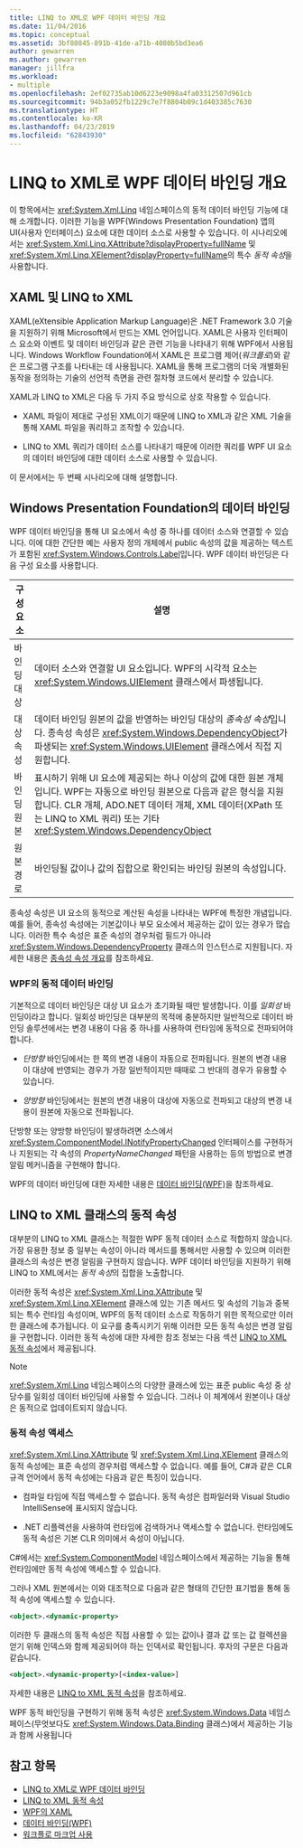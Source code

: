 ```yaml
---
title: LINQ to XML로 WPF 데이터 바인딩 개요
ms.date: 11/04/2016
ms.topic: conceptual
ms.assetid: 3bf80845-891b-41de-a71b-4080b5bd3ea6
author: gewarren
ms.author: gewarren
manager: jillfra
ms.workload:
- multiple
ms.openlocfilehash: 2ef02735ab10d6223e9098a4fa03312507d961cb
ms.sourcegitcommit: 94b3a052fb1229c7e7f8804b09c1d403385c7630
ms.translationtype: HT
ms.contentlocale: ko-KR
ms.lasthandoff: 04/23/2019
ms.locfileid: "62843930"
---
```

# <a name="wpf-data-binding-with-linq-to-xml-overview"></a>LINQ to XML로 WPF 데이터 바인딩 개요

이 항목에서는 <xref:System.Xml.Linq> 네임스페이스의 동적 데이터 바인딩 기능에 대해 소개합니다. 이러한 기능을 WPF(Windows Presentation Foundation) 앱의 UI(사용자 인터페이스) 요소에 대한 데이터 소스로 사용할 수 있습니다. 이 시나리오에서는 <xref:System.Xml.Linq.XAttribute?displayProperty=fullName> 및 <xref:System.Xml.Linq.XElement?displayProperty=fullName>의 특수 *동적 속성*을 사용합니다.

## <a name="xaml-and-linq-to-xml"></a>XAML 및 LINQ to XML

XAML(eXtensible Application Markup Language)은 .NET Framework 3.0 기술을 지원하기 위해 Microsoft에서 만드는 XML 언어입니다. XAML은 사용자 인터페이스 요소와 이벤트 및 데이터 바인딩과 같은 관련 기능을 나타내기 위해 WPF에서 사용됩니다. Windows Workflow Foundation에서 XAML은 프로그램 제어(*워크플로*)와 같은 프로그램 구조를 나타내는 데 사용됩니다. XAML을 통해 프로그램의 더욱 개별화된 동작을 정의하는 기술의 선언적 측면을 관련 절차형 코드에서 분리할 수 있습니다.

XAML과 LINQ to XML은 다음 두 가지 주요 방식으로 상호 작용할 수 있습니다.

- XAML 파일이 제대로 구성된 XML이기 때문에 LINQ to XML과 같은 XML 기술을 통해 XAML 파일을 쿼리하고 조작할 수 있습니다.

- LINQ to XML 쿼리가 데이터 소스를 나타내기 때문에 이러한 쿼리를 WPF UI 요소의 데이터 바인딩에 대한 데이터 소스로 사용할 수 있습니다.

이 문서에서는 두 번째 시나리오에 대해 설명합니다.

## <a name="data-binding-in-the-windows-presentation-foundation"></a>Windows Presentation Foundation의 데이터 바인딩

WPF 데이터 바인딩을 통해 UI 요소에서 속성 중 하나를 데이터 소스와 연결할 수 있습니다. 이에 대한 간단한 예는 사용자 정의 개체에서 public 속성의 값을 제공하는 텍스트가 포함된 <xref:System.Windows.Controls.Label>입니다. WPF 데이터 바인딩은 다음 구성 요소를 사용합니다.

|구성 요소|설명|
|---------------|-----------------|
|바인딩 대상|데이터 소스와 연결할 UI 요소입니다. WPF의 시각적 요소는 <xref:System.Windows.UIElement> 클래스에서 파생됩니다.|
|대상 속성|데이터 바인딩 원본의 값을 반영하는 바인딩 대상의 *종속성 속성*입니다. 종속성 속성은 <xref:System.Windows.DependencyObject>가 파생되는 <xref:System.Windows.UIElement> 클래스에서 직접 지원합니다.|
|바인딩 원본|표시하기 위해 UI 요소에 제공되는 하나 이상의 값에 대한 원본 개체입니다. WPF는 자동으로 바인딩 원본으로 다음과 같은 형식을 지원합니다. CLR 개체, ADO.NET 데이터 개체, XML 데이터(XPath 또는 LINQ to XML 쿼리) 또는 기타 <xref:System.Windows.DependencyObject>|
|원본 경로|바인딩될 값이나 값의 집합으로 확인되는 바인딩 원본의 속성입니다.|

종속성 속성은 UI 요소의 동적으로 계산된 속성을 나타내는 WPF에 특정한 개념입니다. 예를 들어, 종속성 속성에는 기본값이나 부모 요소에서 제공하는 값이 있는 경우가 많습니다. 이러한 특수 속성은 표준 속성의 경우처럼 필드가 아니라 <xref:System.Windows.DependencyProperty> 클래스의 인스턴스로 지원됩니다. 자세한 내용은 [종속성 속성 개요](/dotnet/framework/wpf/advanced/dependency-properties-overview)를 참조하세요.

### <a name="dynamic-data-binding-in-wpf"></a>WPF의 동적 데이터 바인딩

기본적으로 데이터 바인딩은 대상 UI 요소가 초기화될 때만 발생합니다. 이를 *일회성* 바인딩이라고 합니다. 일회성 바인딩은 대부분의 목적에 충분하지만 일반적으로 데이터 바인딩 솔루션에서는 변경 내용이 다음 중 하나를 사용하여 런타임에 동적으로 전파되어야 합니다.

- *단방향* 바인딩에서는 한 쪽의 변경 내용이 자동으로 전파됩니다. 원본의 변경 내용이 대상에 반영되는 경우가 가장 일반적이지만 때때로 그 반대의 경우가 유용할 수 있습니다.

- *양방향* 바인딩에서는 원본의 변경 내용이 대상에 자동으로 전파되고 대상의 변경 내용이 원본에 자동으로 전파됩니다.

단방향 또는 양방향 바인딩이 발생하려면 소스에서 <xref:System.ComponentModel.INotifyPropertyChanged> 인터페이스를 구현하거나 지원되는 각 속성의 *PropertyNameChanged* 패턴을 사용하는 등의 방법으로 변경 알림 메커니즘을 구현해야 합니다.

WPF의 데이터 바인딩에 대한 자세한 내용은 [데이터 바인딩(WPF)](/dotnet/framework/wpf/data/data-binding-wpf)을 참조하세요.

## <a name="dynamic-properties-in-linq-to-xml-classes"></a>LINQ to XML 클래스의 동적 속성

대부분의 LINQ to XML 클래스는 적절한 WPF 동적 데이터 소스로 적합하지 않습니다. 가장 유용한 정보 중 일부는 속성이 아니라 메서드를 통해서만 사용할 수 있으며 이러한 클래스의 속성은 변경 알림을 구현하지 않습니다. WPF 데이터 바인딩을 지원하기 위해 LINQ to XML에서는 *동적 속성*의 집합을 노출합니다.

이러한 동적 속성은 <xref:System.Xml.Linq.XAttribute> 및 <xref:System.Xml.Linq.XElement> 클래스에 있는 기존 메서드 및 속성의 기능과 중복되는 특수 런타임 속성이며, WPF의 동적 데이터 소스로 작동하기 위한 목적으로만 이러한 클래스에 추가됩니다. 이 요구를 충족시키기 위해 이러한 모든 동적 속성은 변경 알림을 구현합니다. 이러한 동적 속성에 대한 자세한 참조 정보는 다음 섹션 [LINQ to XML 동적 속성](../designers/linq-to-xml-dynamic-properties.md)에서 제공됩니다.

> [!NOTE]
> <xref:System.Xml.Linq> 네임스페이스의 다양한 클래스에 있는 표준 public 속성 중 상당수를 일회성 데이터 바인딩에 사용할 수 있습니다. 그러나 이 체계에서 원본이나 대상은 동적으로 업데이트되지 않습니다.

### <a name="accessing-dynamic-properties"></a>동적 속성 액세스

<xref:System.Xml.Linq.XAttribute> 및 <xref:System.Xml.Linq.XElement> 클래스의 동적 속성에는 표준 속성의 경우처럼 액세스할 수 없습니다. 예를 들어, C#과 같은 CLR 규격 언어에서 동적 속성에는 다음과 같은 특징이 있습니다.

- 컴파일 타임에 직접 액세스할 수 없습니다. 동적 속성은 컴파일러와 Visual Studio IntelliSense에 표시되지 않습니다.

- .NET 리플렉션을 사용하여 런타임에 검색하거나 액세스할 수 없습니다. 런타임에도 동적 속성은 기본 CLR 의미에서 속성이 아닙니다.

C#에서는 <xref:System.ComponentModel> 네임스페이스에서 제공하는 기능을 통해 런타임에만 동적 속성에 액세스할 수 있습니다.

그러나 XML 원본에서는 이와 대조적으로 다음과 같은 형태의 간단한 표기법을 통해 동적 속성에 액세스할 수 있습니다.

```xml
<object>.<dynamic-property>
```

이러한 두 클래스의 동적 속성은 직접 사용할 수 있는 값이나 결과 값 또는 값 컬렉션을 얻기 위해 인덱스와 함께 제공되어야 하는 인덱서로 확인됩니다. 후자의 구문은 다음과 같습니다.

```xml
<object>.<dynamic-property>[<index-value>]
```

자세한 내용은 [LINQ to XML 동적 속성](../designers/linq-to-xml-dynamic-properties.md)을 참조하세요.

WPF 동적 바인딩을 구현하기 위해 동적 속성은 <xref:System.Windows.Data> 네임스페이스(무엇보다도 <xref:System.Windows.Data.Binding> 클래스)에서 제공하는 기능과 함께 사용됩니다

## <a name="see-also"></a>참고 항목

- [LINQ to XML로 WPF 데이터 바인딩](../designers/wpf-data-binding-with-linq-to-xml-overview.md)
- [LINQ to XML 동적 속성](../designers/linq-to-xml-dynamic-properties.md)
- [WPF의 XAML](/dotnet/framework/wpf/advanced/xaml-in-wpf)
- [데이터 바인딩(WPF)](/dotnet/framework/wpf/data/data-binding-wpf)
- [워크플로 마크업 사용](http://go.microsoft.com/fwlink/?LinkId=98685)
